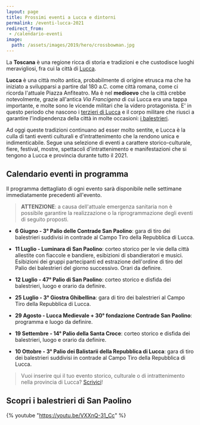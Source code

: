 ```yaml
---
layout: page
title: Prossimi eventi a Lucca e dintorni
permalink: /eventi-lucca-2021
redirect_from:
 - /calendario-eventi
image:
  path: /assets/images/2019/hero/crossbowman.jpg
---
```


La **Toscana** è una regione ricca di storia e tradizioni e che custodisce
luoghi meravigliosi, fra cui la città di [Lucca](/lucca).

**Lucca** è una città molto antica, probabilmente di origine etrusca ma che ha
iniziato a svilupparsi a partire dal 180 a.C. come città romana, come ci ricorda
l'attuale Piazza Anfiteatro. Ma è nel **medioevo** che la città crebbe
notevolmente, grazie all'antica *Via Francigena* di cui Lucca era una tappa
importante, e molte sono le vicende militari che la videro protagonista. E' in
questo periodo che nascono i [terzieri di
Lucca](https://consanpaolino.org/terzieri-lucca) e il corpo militare che riuscì
a garantire l'indipendenza della città in molte occasioni: [i
balestrieri](/lucca-balestrieri-medioevo-storia).

Ad oggi queste tradizioni continuano ad esser molto sentite, e Lucca è la culla
di tanti eventi culturali e d'intrattenimento che la rendono unica e
indimenticabile. Segue una selezione di eventi a carattere storico-culturale,
fiere, festival, mostre, spettacoli d'intrattenimento e manifestazioni che si
tengono a Lucca e provincia durante tutto il 2021.

## Calendario eventi in programma

Il programma dettagliato di ogni evento sarà disponibile nelle settimane
immediatamente precedenti all'evento.

> **ATTENZIONE**: a causa dell'attuale emergenza sanitaria non è possibile
> garantire la realizzazione o la riprogrammazione degli eventi di seguito
> proposti.

* **6 Giugno - 3° Palio delle Contrade San Paolino**: gara di tiro dei
  balestrieri suddivisi in contrade al Campo Tiro della Repubblica di Lucca.

* **11 Luglio - Luminara di San Paolino**: corteo storico per le vie della città
  allestite con fiaccole e bandiere, esibizioni di sbandieratori e musici.
  Esibizioni dei gruppi partecipanti ed estrazione dell'ordine di tiro del Palio
  dei balestrieri del giorno successivo. Orari da definire.

* **12 Luglio - 47° Palio di San Paolino**: corteo storico e disfida dei
  balestrieri, luogo e orario da definire.

* **25 Luglio - 3° Giostra Ghibellina**: gara di tiro dei balestrieri al Campo
  Tiro della Repubblica di Lucca.

* **29 Agosto - Lucca Medievale + 30° fondazione Contrade San Paolino**:
  programma e luogo da definire.

* **19 Settembre - 14° Palio della Santa Croce**: corteo storico e disfida dei
  balestrieri, luogo e orario da definire.

* **10 Ottobre - 3° Palio dei Balistarii della Repubblica di Lucca**: gara di
  tiro dei balestrieri suddivisi in contrade al Campo Tiro della Repubblica di
  Lucca.

> Vuoi inserire qui il tuo evento storico, culturale o di intrattenimento nella
> provincia di Lucca? [Scrivici](/contatti)!

## Scopri i balestrieri di San Paolino

{% youtube "https://youtu.be/VXXnQ-31_Cc" %}
